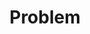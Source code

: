 ---
layout: tag-list
type: tag
title: Problem
slug: algorithm-problem
category: algorithm
sidebar: true
order: 2
description: >
    Algorithm Problem Solving Process
---
